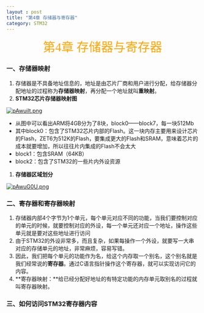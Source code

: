 ```yaml
---
layout : post
title: "第4章 存储器与寄存器"
category: STM32
---
```


<center><font face = "仿宋" size = 6 color = orange>第4章 存储器与寄存器</font></center>

### 一、存储器映射
1. 存储器是不具备地址信息的，地址是由芯片厂商和用户进行分配，给存储器分配地址的过程称为**存储器映射**，再分配一个地址就叫**重映射**。
2. **STM32芯片存储器映射图**

[![pAwuilt.png](https://s21.ax1x.com/2024/10/24/pAwuilt.png)](https://imgse.com/i/pAwuilt)
- 从图中可以看出ARM将4GB分为了8块，block0——block7，每一块512Mb
- 其中block0：包含了STM32芯片内部的Flash。这一块内存主要用来设计芯片的Flash，ZET6为512K的Flash，要集成更大的Flash和SRAM，意味着芯片的成本就要增加，所以往往片内集成的Flash不会太大
- block1：包含SRAM（64KB）
- block2：包含了STM32的一些片内外设资源
1. **存储器区域划分**

[![pAwuG0U.png](https://s21.ax1x.com/2024/10/24/pAwuG0U.png)](https://imgse.com/i/pAwuG0U)

### 二、寄存器和寄存器映射
1. 存储器内部4个字节为1个单元，每个单元对应不同的功能，当我们要控制对应的单元的时候，就要控制对应的外设，每一个单元还对应一个地址，操作这些单元就是要对这些地址进行访问
2. 由于STM32的外设非常多，而且复杂，如果每操作一个外设，就要写一大串对应的存储单元的地址，非常麻烦，容易写错。
3. 因此，我们把每个单元的功能作为名，给这个内存取一个别名，这个别名就是我们经常说的**寄存器**。通过C语言指针操作这个寄存器，就可以实现访问它的内容。
4. **寄存器映射：**给已经分配好地址的有特定功能的内存单元取别名的过程就叫寄存器映射。

### 三、如何访问STM32寄存器内容